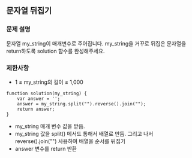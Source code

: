 ## 문자열 뒤집기

### 문제 설명
문자열 my_string이 매개변수로 주어집니다. my_string을 거꾸로 뒤집은 문자열을 return하도록 solution 함수를 완성해주세요.

### 제한사항
+ 1 ≤ my_string의 길이 ≤ 1,000

```
function solution(my_string) {
    var answer = '';
    answer = my_string.split("").reverse().join("");
    return answer;
}
```
+ my_string 매개 변수 값을 받음.
+ my_string 값을 split() 메서드 통해서 배열로 만듬. 그리고 나서 reverse().join("") 사용하여 배열을 순서를 뒤집기
+ answer 변수를 return 반환  
